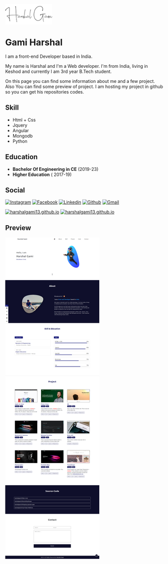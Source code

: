 <a href="https://harshalgami13.github.io/"><img src="Assets/logo_transp.png" width="150px" align="center"></a>

# Gami Harshal 

I am a front-end Developer based in India.

My name is Harshal and I'm a Web developer. I'm from India, living in Keshod and currently I am 3rd year B.Tech student.

On this page you can find some information about me and a few project. Also You can find some preview of project. I am hosting my project in github so you can get his repositories codes.

## Skill

- Html + Css
- Jquery
- Angular
- Mongodb
- Python

## Education

- **Bachelor Of Engineering in CE** (2019-23)
- **Higher Education** ( 2017-19)

## Social

 [![Instagram][1.1]][1.2] [![Facebook][2.1]][2.2] [![Linkedin][3.1]][3.2] [![Github][7.1]][7.2] [![Gmail][8.1]][8.2]
 
 [![harshalgami13.github.io][4.1]][4.2] [![harshalgami13.github.io][5.1]][5.2] 

[1.1]: https://img.shields.io/badge/Instagram-C13584?style=for-the-badge&logo=instagram&logoColor=ffffff
[1.2]: https://www.instagram.com/___.h_g_patel.___13/

[2.1]: https://img.shields.io/badge/Facebook-4267B2?style=for-the-badge&logo=facebook&logoColor=ffffff
[2.2]: https://www.facebook.com/harshal.gami.136/

[3.1]: https://img.shields.io/badge/Linkedin-2867B2?style=for-the-badge&logo=linkedin&logoColor=ffffff
[3.2]: https://www.linkedin.com/in/harshalgami/

[7.1]: https://img.shields.io/badge/Github-1f1d1d?style=for-the-badge&logo=github&logoColor=ffffff
[7.2]: https://github.com/harshalgami13

[8.1]: https://img.shields.io/badge/Gmail-c5221e?style=for-the-badge&logo=gmail&logoColor=ffffff
[8.2]: mailto:harshalmgami@gmail.com

[4.1]: https://img.shields.io/github/last-commit/harshalgami13/harshalgami13.github.io?color=0d8af0&label=Last%20Commit&logo=github&logoColor=000&style=social
[4.2]: https://harshalgami13.github.io/

[5.1]: https://img.shields.io/github/commit-activity/y/harshalgami13/harshalgami13.github.io?label=Commit&logo=github&style=social
[5.2]: https://harshalgami13.github.io/

[6.1]: https://img.shields.io/github/watchers/harshalgami13/harshalgami13.github.io?style=social
[6.2]: https://harshalgami13.github.io/


## Preview

![Preview](Assets/preview1.png)
